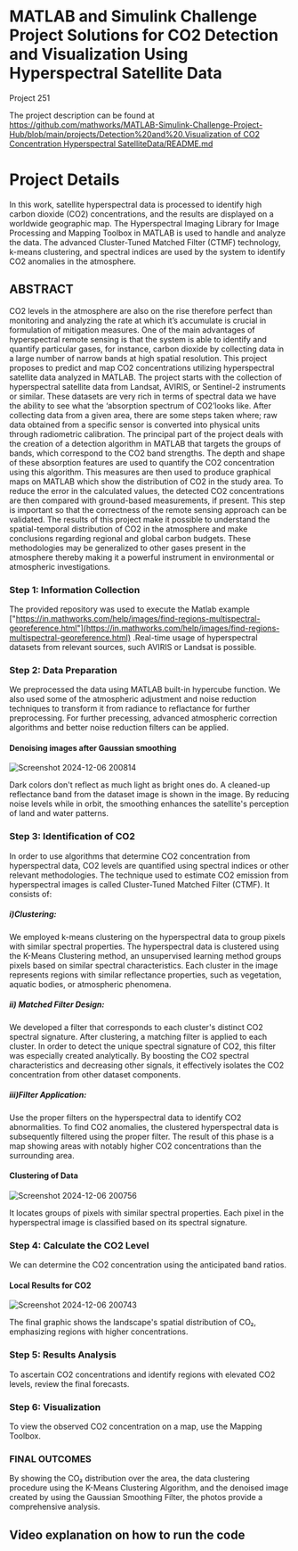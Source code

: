 # MATLAB and Simulink Challenge Project Solutions for CO2 Detection and Visualization Using Hyperspectral Satellite Data

Project 251



The project description can be found at [https://github.com/mathworks/MATLAB-Simulink-Challenge-Project-Hub/blob/main/projects/Detection%20and%20.Visualization of CO2 Concentration Hyperspectral SatelliteData/README.md ](https://github.com/mathworks/MATLAB-Simulink-Challenge-Project-Hub/blob/main/projects/Detection%20and%20Visualization%20of%20CO2%20Concentration%20Using%20Hyperspectral%20Satellite%20Data/README.md)
# Project Details
In this work, satellite hyperspectral data is processed to identify high carbon dioxide (CO2) concentrations, and the results are displayed on a worldwide geographic map. The Hyperspectral Imaging Library for Image Processing and Mapping Toolbox in MATLAB is used to handle and analyze the data. The advanced Cluster-Tuned Matched Filter (CTMF) technology, k-means clustering, and spectral indices are used by the system to identify CO2 anomalies in the atmosphere.

## ABSTRACT
CO2 levels in the atmosphere are also on the rise therefore perfect than monitoring and analyzing the rate at which it’s accumulate is crucial in formulation of mitigation measures. One of the main advantages of hyperspectral remote sensing is that the system is able to identify and quantify particular gases, for instance, carbon dioxide by collecting data in a large number of narrow bands at high spatial resolution. This project proposes to predict and map CO2 concentrations utilizing hyperspectral satellite data analyzed in MATLAB. The project starts with the collection of hyperspectral satellite data from Landsat, AVIRIS, or Sentinel-2 instruments or similar. These datasets are very rich in terms of spectral data we have the ability to see what the ‘absorption spectrum of CO2’looks like. After collecting data from a given area, there are some steps taken where; raw data obtained from a specific sensor is converted into physical units through radiometric calibration. The principal part of the project deals with the creation of a detection algorithm in MATLAB that targets the groups of bands, which correspond to the CO2 band strengths. The depth and shape of these absorption features are used to quantify the CO2 concentration using this algorithm. This measures are then used to produce graphical maps on MATLAB which show the distribution of CO2 in the study area. To reduce the error in the calculated values, the detected CO2 concentrations are then compared with ground-based measurements, if present. This step is important so that the correctness of the remote sensing approach can be validated. The results of this project make it possible to understand the spatial-temporal distribution of CO2 in the atmosphere and make conclusions regarding regional and global carbon budgets. These methodologies may be generalized to other gases present in the atmosphere thereby making it a powerful instrument in environmental or atmospheric investigations.


### Step 1: Information Collection
The provided repository was used to execute the Matlab example ["https://in.mathworks.com/help/images/find-regions-multispectral-georeference.html"](https://in.mathworks.com/help/images/find-regions-multispectral-georeference.html) .Real-time usage of hyperspectral datasets from relevant sources, such AVIRIS or Landsat is possible.

### Step 2: Data Preparation
We preprocessed the data using MATLAB built-in hypercube function. We also used some of the atmospheric adjustment and noise reduction techniques to transform it from radiance to reflactance for further preprocessing. For further precessing, advanced atmospheric correction algorithms and better noise reduction filters can be applied.

#### Denoising images after Gaussian smoothing

![Screenshot 2024-12-06 200814](https://github.com/user-attachments/assets/d95981b2-7a69-4cfb-a13a-3f3a48b59486)

Dark colors don't reflect as much light as bright ones do. A cleaned-up reflectance band from the dataset image is shown in the image. By reducing noise levels while in orbit, the smoothing enhances the satellite's perception of land and water patterns.

### Step 3: Identification of CO2
In order to use algorithms that determine CO2 concentration from hyperspectral data, CO2 levels are quantified using spectral indices or other relevant methodologies. The technique used to estimate CO2 emission from hyperspectral images is called Cluster-Tuned Matched Filter (CTMF). It consists of: 

##### i)Clustering: 
We employed k-means clustering on the hyperspectral data to group pixels with similar spectral properties.
The hyperspectral data is clustered using the K-Means Clustering method, an unsupervised learning method groups pixels based on similar spectral characteristics. Each cluster in the image represents regions with similar reflectance properties, such as vegetation, aquatic bodies, or atmospheric phenomena.

##### ii) Matched Filter Design: 
We developed a filter that corresponds to each cluster's distinct CO2 spectral signature. 
After clustering, a matching filter is applied to each cluster. In order to detect the unique spectral signature of CO2, this filter was especially created analytically. By boosting the CO2 spectral characteristics and decreasing other signals, it effectively isolates the CO2 concentration from other dataset components.

 ##### iii)Filter Application: 
Use the proper filters on the hyperspectral data to identify CO2 abnormalities.
To find CO2 anomalies, the clustered hyperspectral data is subsequently filtered using the proper filter. The result of this phase is a map showing areas with notably higher CO2 concentrations than the surrounding area.

#### Clustering of Data 

![Screenshot 2024-12-06 200756](https://github.com/user-attachments/assets/7ce22865-2f38-40ed-a8c2-1c29671f9427)

It locates groups of pixels with similar spectral properties. Each pixel in the hyperspectral image is classified based on its spectral signature.

### Step 4: Calculate the CO2 Level
We can determine the CO2 concentration using the anticipated band ratios.


#### Local Results for CO2

![Screenshot 2024-12-06 200743](https://github.com/user-attachments/assets/ea77ce1c-d397-4ccc-aa21-21eba490b5ee)

The final graphic shows the landscape's spatial distribution of CO₂, emphasizing regions with higher concentrations.


### Step 5: Results Analysis
To ascertain CO2 concentrations and identify regions with elevated CO2 levels, review the final forecasts.

### Step 6: Visualization
To view the observed CO2 concentration on a map, use the Mapping Toolbox.

### FINAL OUTCOMES

By showing the CO₂ distribution over the area, the data clustering procedure using the K-Means Clustering Algorithm, and the denoised image created by using the Gaussian Smoothing Filter, the photos provide a comprehensive analysis.




## Video explanation on how to run the code


